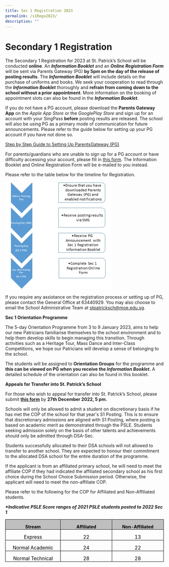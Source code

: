 ```yaml
---
title: Sec 1 Registration 2023
permalink: /s1Rego2023/
description: ""
---
```

# Secondary 1 Registration

The Secondary 1 Registration for 2023 at St. Patrick’s School will be conducted **online**. An **_Information Booklet_** and an **_Online Registration Form_** will be sent via Parents Gateway (PG) **by 5pm on the day of the release of posting results**. The **_Information Booklet_** will include details on the purchase of uniforms and books. We seek your cooperation to read through the **_Information Booklet_** thoroughly and **refrain from coming down to the school without a prior appointment**. More information on the booking of appointment slots can also be found in the **_Information Booklet_**.

If you do not have a PG account, please download the **Parents Gateway App** on the _Apple App Store_ or the _GooglePlay Store_ and sign up for an account with your SingPass **before** posting results are released. The school will also be using PG as a primary mode of communication for future announcements. Please refer to the guide below for setting up your PG account if you have not done so.

[Step by Step Guide to Setting Up ParentsGateway (PG)](https://drive.google.com/file/d/19xyg6XwqnkFEUP-0aDsLW7V61DqyrJfn/view?usp=share_link)

For parents/guardians who are unable to sign up for a PG account or have difficulty accessing your account, please fill in [this form](https://form.gov.sg/6371ba37a29593001280f5f9). The Information Booklet and Online Registration Form will be e-mailed to you instead.

Please refer to the table below for the timeline for Registration.

![](/images/registration%20timeline.jpg)

If you require any assistance on the registration process or setting up of PG, please contact the General Office at 63440929. You may also choose to email the School Administrative Team at [stpatricksch@moe.edu.sg](mailto:stpatricksch@moe.edu.sg).

**Sec 1 Orientation Programme**

The 5-day Orientation Programme from 3 to 9 January 2023, aims to help our new Patricians familiarise themselves to the school environment and to help them develop skills to begin managing this transition. Through activities such as a Heritage Tour, Mass Dance and Inter-Class Competitions, we hope our Patricians will develop a sense of belonging to the school.

The students will be assigned to **Orientation Groups** for the programme and **this can be viewed on PG when you receive the _Information Booklet_.** A detailed schedule of the orientation can also be found in this booklet.

**Appeals for Transfer into St. Patrick’s School**

For those who wish to appeal for transfer into St. Patrick’s School, please submit [**this form**](https://form.gov.sg/6371bcf23715fc001200e412) by **27th December 2022, 5 pm.**&nbsp;

Schools will only be allowed to admit a student on discretionary basis if he has met the COP of the school for that year's S1 Posting. This is to ensure that discretionary admissions are aligned with S1 Posting, where posting is based on academic merit as demonstrated through the PSLE. Students seeking admission solely on the basis of other talents and achievements should only be admitted through DSA-Sec.&nbsp;

Students successfully allocated to their DSA schools will not allowed to transfer to another school. They are expected to honour their commitment to the allocated DSA school for the entire duration of the programme.

If the applicant is from an affiliated primary school, he will need to meet the affiliate COP if they had indicated the affiliated secondary school as his first choice during the School Choice Submission period. Otherwise, the applicant will need to meet the non-affiliate COP.&nbsp;

Please refer to the following for the COP for Affiliated and Non-Affiliated students.

**_\*Indicative PSLE Score ranges of 2021 PSLE students posted to 2022 Sec 1_**

<table style="border-collapse:collapse;border:none;mso-border-alt:solid windowtext .5pt;
 mso-yfti-tbllook:1184;mso-padding-alt:0cm 5.4pt 0cm 5.4pt" cellpadding="0" cellspacing="0" border="1" class="MsoTableGrid"><tbody><tr style="mso-yfti-irow:0;mso-yfti-firstrow:yes"><td style="width:134.75pt;border:solid windowtext 1.0pt;
  mso-border-alt:solid windowtext .5pt;background:#BFBFBF;mso-background-themecolor:
  background1;mso-background-themeshade:191;padding:0cm 5.4pt 0cm 5.4pt" valign="top" width="180"><p style="margin-bottom:0cm;text-align:center;
  line-height:normal" align="center" class="MsoNormal"><b><span style="color:black;mso-color-alt:windowtext;
  mso-ansi-language:EN-SG">Stream</span></b><b><span style="mso-ansi-language:
  EN-SG"></span></b></p></td><td style="width:126.0pt;border:solid windowtext 1.0pt;
  border-left:none;mso-border-left-alt:solid windowtext .5pt;mso-border-alt:
  solid windowtext .5pt;background:#BFBFBF;mso-background-themecolor:background1;
  mso-background-themeshade:191;padding:0cm 5.4pt 0cm 5.4pt" valign="top" width="168"><p style="margin-bottom:0cm;text-align:center;
  line-height:normal" align="center" class="MsoNormal"><b><span style="color:black;mso-color-alt:windowtext;
  mso-ansi-language:EN-SG">Affiliated</span></b><b><span style="mso-ansi-language:
  EN-SG"></span></b></p></td><td style="width:126.0pt;border:solid windowtext 1.0pt;
  border-left:none;mso-border-left-alt:solid windowtext .5pt;mso-border-alt:
  solid windowtext .5pt;background:#BFBFBF;mso-background-themecolor:background1;
  mso-background-themeshade:191;padding:0cm 5.4pt 0cm 5.4pt" valign="top" width="168"><p style="margin-bottom:0cm;text-align:center;
  line-height:normal" align="center" class="MsoNormal"><b><span style="color:black;mso-color-alt:windowtext;
  mso-ansi-language:EN-SG">Non-Affiliated</span></b><b><span style="mso-ansi-language:
  EN-SG"></span></b></p></td></tr><tr style="mso-yfti-irow:1"><td style="width:134.75pt;border:solid windowtext 1.0pt;border-top:
  none;mso-border-top-alt:solid windowtext .5pt;mso-border-alt:solid windowtext .5pt;
  padding:0cm 5.4pt 0cm 5.4pt" width="180"><p style="margin-bottom:0cm;text-align:center;
  line-height:normal" align="center" class="MsoNormal"><span style="font-size:11.5pt;mso-bidi-font-family:
  Calibri;mso-bidi-theme-font:minor-latin;color:black" lang="EN-US">Express</span><span style="mso-bidi-font-family:Calibri;mso-bidi-theme-font:minor-latin;
  mso-ansi-language:EN-SG"></span></p></td><td style="width:126.0pt;border-top:none;border-left:none;
  border-bottom:solid windowtext 1.0pt;border-right:solid windowtext 1.0pt;
  mso-border-top-alt:solid windowtext .5pt;mso-border-left-alt:solid windowtext .5pt;
  mso-border-alt:solid windowtext .5pt;padding:0cm 5.4pt 0cm 5.4pt" width="168"><p style="margin-bottom:0cm;text-align:center;
  line-height:normal" align="center" class="MsoNormal"><span style="font-size:11.5pt;mso-bidi-font-family:
  Calibri;mso-bidi-theme-font:minor-latin;color:black" lang="EN-US">22</span><span style="mso-bidi-font-family:Calibri;mso-bidi-theme-font:minor-latin;
  mso-ansi-language:EN-SG"></span></p></td><td style="width:126.0pt;border-top:none;border-left:none;
  border-bottom:solid windowtext 1.0pt;border-right:solid windowtext 1.0pt;
  mso-border-top-alt:solid windowtext .5pt;mso-border-left-alt:solid windowtext .5pt;
  mso-border-alt:solid windowtext .5pt;padding:0cm 5.4pt 0cm 5.4pt" width="168"><p style="margin-bottom:0cm;text-align:center;
  line-height:normal" align="center" class="MsoNormal"><span style="font-size:11.5pt;mso-bidi-font-family:
  Calibri;mso-bidi-theme-font:minor-latin;color:black" lang="EN-US">13</span><span style="mso-bidi-font-family:Calibri;mso-bidi-theme-font:minor-latin;
  mso-ansi-language:EN-SG"></span></p></td></tr><tr style="mso-yfti-irow:2"><td style="width:134.75pt;border:solid windowtext 1.0pt;border-top:
  none;mso-border-top-alt:solid windowtext .5pt;mso-border-alt:solid windowtext .5pt;
  padding:0cm 5.4pt 0cm 5.4pt" width="180"><p style="margin-bottom:0cm;text-align:center;
  line-height:normal" align="center" class="MsoNormal"><span style="font-size:11.5pt;mso-bidi-font-family:
  Calibri;mso-bidi-theme-font:minor-latin;color:black" lang="EN-US">Normal Academic</span><span style="mso-bidi-font-family:Calibri;mso-bidi-theme-font:minor-latin;
  mso-ansi-language:EN-SG"></span></p></td><td style="width:126.0pt;border-top:none;border-left:none;
  border-bottom:solid windowtext 1.0pt;border-right:solid windowtext 1.0pt;
  mso-border-top-alt:solid windowtext .5pt;mso-border-left-alt:solid windowtext .5pt;
  mso-border-alt:solid windowtext .5pt;padding:0cm 5.4pt 0cm 5.4pt" width="168"><p style="margin-bottom:0cm;text-align:center;
  line-height:normal" align="center" class="MsoNormal"><span style="font-size:11.5pt;mso-bidi-font-family:
  Calibri;mso-bidi-theme-font:minor-latin;color:black" lang="EN-US">24</span><span style="mso-bidi-font-family:Calibri;mso-bidi-theme-font:minor-latin;
  mso-ansi-language:EN-SG"></span></p></td><td style="width:126.0pt;border-top:none;border-left:none;
  border-bottom:solid windowtext 1.0pt;border-right:solid windowtext 1.0pt;
  mso-border-top-alt:solid windowtext .5pt;mso-border-left-alt:solid windowtext .5pt;
  mso-border-alt:solid windowtext .5pt;padding:0cm 5.4pt 0cm 5.4pt" width="168"><p style="margin-bottom:0cm;text-align:center;
  line-height:normal" align="center" class="MsoNormal"><span style="font-size:11.5pt;mso-bidi-font-family:
  Calibri;mso-bidi-theme-font:minor-latin;color:black" lang="EN-US">22</span><span style="mso-bidi-font-family:Calibri;mso-bidi-theme-font:minor-latin;
  mso-ansi-language:EN-SG"></span></p></td></tr><tr style="mso-yfti-irow:3;mso-yfti-lastrow:yes"><td style="width:134.75pt;border:solid windowtext 1.0pt;border-top:
  none;mso-border-top-alt:solid windowtext .5pt;mso-border-alt:solid windowtext .5pt;
  padding:0cm 5.4pt 0cm 5.4pt" width="180"><p style="margin-bottom:0cm;text-align:center;
  line-height:normal" align="center" class="MsoNormal"><span style="font-size:11.5pt;mso-bidi-font-family:
  Calibri;mso-bidi-theme-font:minor-latin;color:black" lang="EN-US">Normal Technical</span><span style="mso-bidi-font-family:Calibri;mso-bidi-theme-font:minor-latin;
  mso-ansi-language:EN-SG"></span></p></td><td style="width:126.0pt;border-top:none;border-left:none;
  border-bottom:solid windowtext 1.0pt;border-right:solid windowtext 1.0pt;
  mso-border-top-alt:solid windowtext .5pt;mso-border-left-alt:solid windowtext .5pt;
  mso-border-alt:solid windowtext .5pt;padding:0cm 5.4pt 0cm 5.4pt" width="168"><p style="margin-bottom:0cm;text-align:center;
  line-height:normal" align="center" class="MsoNormal"><span style="font-size:11.5pt;mso-bidi-font-family:
  Calibri;mso-bidi-theme-font:minor-latin;color:black" lang="EN-US">28</span><span style="mso-bidi-font-family:Calibri;mso-bidi-theme-font:minor-latin;
  mso-ansi-language:EN-SG"></span></p></td><td style="width:126.0pt;border-top:none;border-left:none;
  border-bottom:solid windowtext 1.0pt;border-right:solid windowtext 1.0pt;
  mso-border-top-alt:solid windowtext .5pt;mso-border-left-alt:solid windowtext .5pt;
  mso-border-alt:solid windowtext .5pt;padding:0cm 5.4pt 0cm 5.4pt" width="168"><p style="margin-bottom:0cm;text-align:center;
  line-height:normal" align="center" class="MsoNormal"><span style="font-size:11.5pt;mso-bidi-font-family:
  Calibri;mso-bidi-theme-font:minor-latin;color:black" lang="EN-US">28</span><span style="mso-bidi-font-family:Calibri;mso-bidi-theme-font:minor-latin;
  mso-ansi-language:EN-SG"></span></p></td></tr></tbody></table>